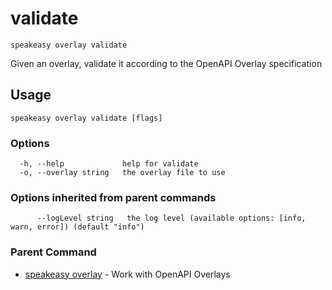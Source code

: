 # validate  
`speakeasy overlay validate`  


Given an overlay, validate it according to the OpenAPI Overlay specification  

## Usage

```
speakeasy overlay validate [flags]
```

### Options

```
  -h, --help             help for validate
  -o, --overlay string   the overlay file to use
```

### Options inherited from parent commands

```
      --logLevel string   the log level (available options: [info, warn, error]) (default "info")
```

### Parent Command

* [speakeasy overlay](README.md)	 - Work with OpenAPI Overlays
